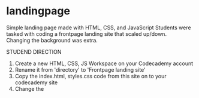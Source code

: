 # landingpage
Simple landing page made with HTML, CSS, and JavaScript
Students were tasked with coding a frontpage landing site that scaled up/down.  
Changing the background was extra.

STUDEND DIRECTION
1. Create a new HTML, CSS, JS Workspace on your Codecademy account
2. Rename it from 'directory' to 'Frontpage landing site'
3. Copy the index.html, styles.css code from this site on to your codecademy site
4. Change the <title> of your website
5. Change the <h1> of your website
6. Change the <h4> of your website

